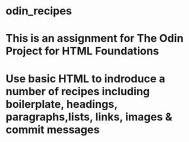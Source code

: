 # odin_recipes
# This is an assignment for The Odin Project for HTML Foundations
# Use basic HTML to indroduce a number of recipes including boilerplate, headings, paragraphs,lists, links, images & commit messages